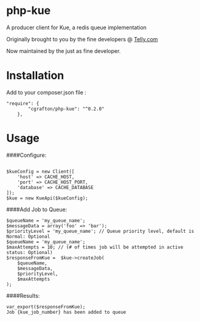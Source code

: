 php-kue
=======

A producer client for Kue, a redis queue implementation

Originally brought to you by the fine developers @ [Telly.com](http://telly.com/)

Now maintained by the just as fine developer.

# Installation


Add to your composer.json file : 
```
"require": {
        "cgrafton/php-kue": "^0.2.0"
    },
```

# Usage

####Configure:

```

$kueConfig = new Client([
    'host' => CACHE_HOST,
    'port' => CACHE_HOST_PORT,
    'database' => CACHE_DATABASE
]);
$kue = new KueApi($kueConfig);
```
        
####Add Job to Queue:
```
$queueName = 'my_queue_name';
$messageData = array('foo' => 'bar');
$priorityLevel = 'my_queue_name'; // Queue priority level, default is Normal: Optional
$queueName = 'my_queue_name';
$maxAttempts = 10; // (# of times job will be attempted in active status: Optional)
$responseFromKue =  $kue->createJob(
    $queueName,
    $messageData,
    $priorityLevel,
    $maxAttempts
);

```
####Results:
```
var_export($responseFromKue);
Job {kue_job_number} has been added to queue
```
